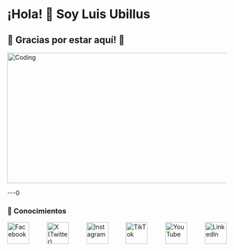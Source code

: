 # ¡Hola! 👋 Soy Luis Ubillus

## 🙌 Gracias por estar aquí!  🙌
<img src="https://i.giphy.com/media/v1.Y2lkPTc5MGI3NjExZTg3YzVzZ3IyOGFoZXV6bWhkcWd3a3V1eXdjb3g0NTh0Z2s5em85MCZlcD12MV9pbnRlcm5hbF9naWZfYnlfaWQmY3Q9Zw/3o7aDfulMGefshaQBW/giphy.gif" alt="Coding" style="width: 800px; height:300px;">



---0

### 📌 Conocimientos
<div style="display: flex; justify-content: space-between; gap: 20px; width: 100%; max-width: 600px; margin: 0 auto;">
  <a href="https://www.facebook.com/tuusuario" target="_blank">
    <img src="https://upload.wikimedia.org/wikipedia/commons/5/51/Facebook_f_logo_%282019%29.svg" alt="Facebook" style="width: 50px; height: 50px;">
  </a>
  <a href="https://x.com/tuusuario" target="_blank">
    <img src="https://upload.wikimedia.org/wikipedia/commons/6/60/Twitter_Logo_2021.svg" alt="X (Twitter)" style="width: 50px; height: 50px;">
  </a>
  <a href="https://www.instagram.com/tuusuario" target="_blank">
    <img src="https://upload.wikimedia.org/wikipedia/commons/a/a5/Instagram_icon.png" alt="Instagram" style="width: 50px; height: 50px;">
  </a>
  <a href="https://www.tiktok.com/@tuusuario" target="_blank">
    <img src="https://upload.wikimedia.org/wikipedia/commons/6/69/TikTok_logo_2021.svg" alt="TikTok" style="width: 50px; height: 50px;">
  </a>
  <a href="https://www.youtube.com/c/tuusuario" target="_blank">
    <img src="https://upload.wikimedia.org/wikipedia/commons/4/42/YouTube_icon_%282013-2017%29.png" alt="YouTube" style="width: 50px; height: 50px;">
  </a>
  <a href="https://www.linkedin.com/in/tuusuario" target="_blank">
    <img src="https://upload.wikimedia.org/wikipedia/commons/0/01/LinkedIn_Logo_2013_2019.svg" alt="LinkedIn" style="width: 50px; height: 50px;">
  </a>
</div>
